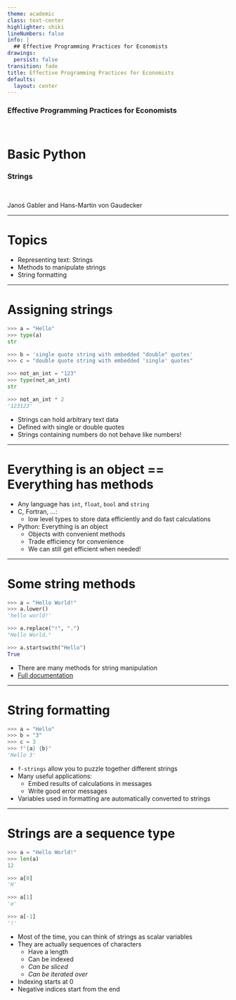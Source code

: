 ```yaml
---
theme: academic
class: text-center
highlighter: shiki
lineNumbers: false
info: |
  ## Effective Programming Practices for Economists
drawings:
  persist: false
transition: fade
title: Effective Programming Practices for Economists
defaults:
  layout: center
---
```


### Effective Programming Practices for Economists

<br>

# Basic Python

### Strings

<br>


Janoś Gabler and Hans-Martin von Gaudecker

---

# Topics

- Representing text: Strings
- Methods to manipulate strings
- String formatting

---


# Assigning strings

<div class="grid grid-cols-2 gap-4">
<div>

```python
>>> a = "Hello"
>>> type(a)
str

>>> b = 'single quote string with embedded "double" quotes'
>>> c = "double quote string with embedded 'single' quotes"

>>> not_an_int = "123"
>>> type(not_an_int)
str

>>> not_an_int * 2
'123123'
```

</div>
<div>

- Strings can hold arbitrary text data
- Defined with single or double quotes
- Strings containing numbers do not behave like numbers!

</div>
</div>


---

# Everything is an object == Everything has methods

- Any language has `int`, `float`, `bool` and `string`
- C, Fortran, ...:
  - low level types to store data efficiently and do fast calculations
- Python: Everything is an object
  - Objects with convenient methods
  - Trade efficiency for convenience
  - We can still get efficient when needed!

---

# Some string methods


<div class="grid grid-cols-2 gap-4">
<div>

```python
>>> a = "Hello World!"
>>> a.lower()
'hello world!'

>>> a.replace("!", ".")
"Hello World."

>>> a.startswith("Hello")
True
```

</div>
<div>

- There are many methods for string manipulation
- [Full documentation](https://docs.python.org/3/library/stdtypes.html#text-sequence-type-str)

</div>
</div>


---

# String formatting


<div class="grid grid-cols-2 gap-4">
<div>

```python
>>> a = "Hello"
>>> b = "3"
>>> c = 3
>>> f"{a} {b}"
'Hello 3'
```

</div>
<div>

- `f-strings` allow you to puzzle together different strings
- Many useful applications:
  - Embed results of calculations in messages
  - Write good error messages
- Variables used in formatting are automatically converted to strings

</div>
</div>


---

# Strings are a sequence type


<div class="grid grid-cols-2 gap-4">
<div>

```python
>>> a = "Hello World!"
>>> len(a)
12

>>> a[0]
'H'

>>> a[1]
'e'

>>> a[-1]
'!'
```

</div>
<div>

- Most of the time, you can think of strings as scalar variables
- They are actually sequences of characters
    - Have a length
    - Can be indexed
    - *Can be sliced*
    - *Can be iterated over*
- Indexing starts at 0
- Negative indices start from the end

</div>
</div>
